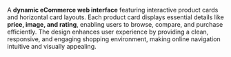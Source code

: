 A **dynamic eCommerce web interface** featuring interactive product cards and horizontal card layouts. Each product card displays essential details like **price, image, and rating**, enabling users to browse, compare, and purchase efficiently. The design enhances user experience by providing a clean, responsive, and engaging shopping environment, making online navigation intuitive and visually appealing.

